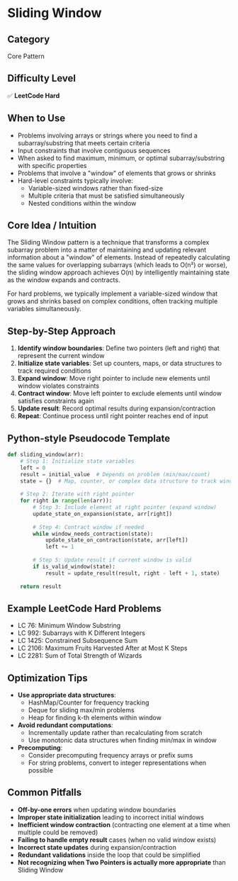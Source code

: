 # Sliding Window

## Category
Core Pattern

## Difficulty Level
✅ **LeetCode Hard**

## When to Use
- Problems involving arrays or strings where you need to find a subarray/substring that meets certain criteria
- Input constraints that involve contiguous sequences
- When asked to find maximum, minimum, or optimal subarray/substring with specific properties
- Problems that involve a "window" of elements that grows or shrinks
- Hard-level constraints typically involve:
  - Variable-sized windows rather than fixed-size
  - Multiple criteria that must be satisfied simultaneously
  - Nested conditions within the window

## Core Idea / Intuition
The Sliding Window pattern is a technique that transforms a complex subarray problem into a matter of maintaining and updating relevant information about a "window" of elements. Instead of repeatedly calculating the same values for overlapping subarrays (which leads to O(n²) or worse), the sliding window approach achieves O(n) by intelligently maintaining state as the window expands and contracts.

For hard problems, we typically implement a variable-sized window that grows and shrinks based on complex conditions, often tracking multiple variables simultaneously.

## Step-by-Step Approach
1. **Identify window boundaries**: Define two pointers (left and right) that represent the current window
2. **Initialize state variables**: Set up counters, maps, or data structures to track required conditions
3. **Expand window**: Move right pointer to include new elements until window violates constraints
4. **Contract window**: Move left pointer to exclude elements until window satisfies constraints again
5. **Update result**: Record optimal results during expansion/contraction
6. **Repeat**: Continue process until right pointer reaches end of input

## Python-style Pseudocode Template
```python
def sliding_window(arr):
    # Step 1: Initialize state variables
    left = 0
    result = initial_value  # Depends on problem (min/max/count)
    state = {}  # Map, counter, or complex data structure to track window state
    
    # Step 2: Iterate with right pointer
    for right in range(len(arr)):
        # Step 3: Include element at right pointer (expand window)
        update_state_on_expansion(state, arr[right])
        
        # Step 4: Contract window if needed
        while window_needs_contraction(state):
            update_state_on_contraction(state, arr[left])
            left += 1
        
        # Step 5: Update result if current window is valid
        if is_valid_window(state):
            result = update_result(result, right - left + 1, state)
    
    return result
```

## Example LeetCode Hard Problems
- LC 76: Minimum Window Substring
- LC 992: Subarrays with K Different Integers
- LC 1425: Constrained Subsequence Sum
- LC 2106: Maximum Fruits Harvested After at Most K Steps
- LC 2281: Sum of Total Strength of Wizards

## Optimization Tips
- **Use appropriate data structures**: 
  - HashMap/Counter for frequency tracking
  - Deque for sliding max/min problems
  - Heap for finding k-th elements within window
- **Avoid redundant computations**:
  - Incrementally update rather than recalculating from scratch
  - Use monotonic data structures when finding min/max in window
- **Precomputing**:
  - Consider precomputing frequency arrays or prefix sums
  - For string problems, convert to integer representations when possible

## Common Pitfalls
- **Off-by-one errors** when updating window boundaries
- **Improper state initialization** leading to incorrect initial windows
- **Inefficient window contraction** (contracting one element at a time when multiple could be removed)
- **Failing to handle empty result** cases (when no valid window exists)
- **Incorrect state updates** during expansion/contraction
- **Redundant validations** inside the loop that could be simplified
- **Not recognizing when Two Pointers is actually more appropriate** than Sliding Window
